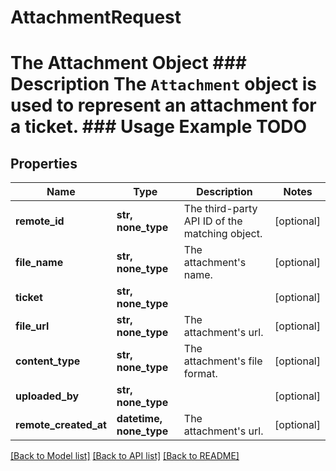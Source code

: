 # AttachmentRequest

# The Attachment Object ### Description The `Attachment` object is used to represent an attachment for a ticket.  ### Usage Example TODO

## Properties
Name | Type | Description | Notes
------------ | ------------- | ------------- | -------------
**remote_id** | **str, none_type** | The third-party API ID of the matching object. | [optional] 
**file_name** | **str, none_type** | The attachment&#39;s name. | [optional] 
**ticket** | **str, none_type** |  | [optional] 
**file_url** | **str, none_type** | The attachment&#39;s url. | [optional] 
**content_type** | **str, none_type** | The attachment&#39;s file format. | [optional] 
**uploaded_by** | **str, none_type** |  | [optional] 
**remote_created_at** | **datetime, none_type** | The attachment&#39;s url. | [optional] 

[[Back to Model list]](../README.md#documentation-for-models) [[Back to API list]](../README.md#documentation-for-api-endpoints) [[Back to README]](../README.md)



